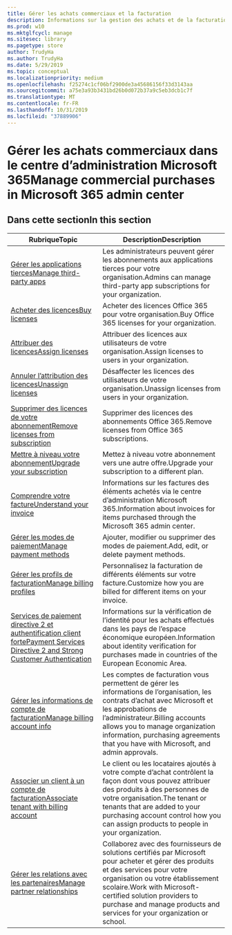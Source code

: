```yaml
---
title: Gérer les achats commerciaux et la facturation
description: Informations sur la gestion des achats et de la facturation pour les clients commerciaux.
ms.prod: w10
ms.mktglfcycl: manage
ms.sitesec: library
ms.pagetype: store
author: TrudyHa
ms.author: TrudyHa
ms.date: 5/29/2019
ms.topic: conceptual
ms.localizationpriority: medium
ms.openlocfilehash: f25274c1cf06bf2900de3a45686156f33d3143aa
ms.sourcegitcommit: a75e3a93b3431bd26b0d072b37a9c5eb3dcb1c7f
ms.translationtype: MT
ms.contentlocale: fr-FR
ms.lasthandoff: 10/31/2019
ms.locfileid: "37889906"
---
```

# <a name="manage-commercial-purchases-in-microsoft-365-admin-center"></a><span data-ttu-id="efc95-103">Gérer les achats commerciaux dans le centre d’administration Microsoft 365</span><span class="sxs-lookup"><span data-stu-id="efc95-103">Manage commercial purchases in Microsoft 365 admin center</span></span>

## <a name="in-this-section"></a><span data-ttu-id="efc95-104">Dans cette section</span><span class="sxs-lookup"><span data-stu-id="efc95-104">In this section</span></span>

| <span data-ttu-id="efc95-105">Rubrique</span><span class="sxs-lookup"><span data-stu-id="efc95-105">Topic</span></span> | <span data-ttu-id="efc95-106">Description</span><span class="sxs-lookup"><span data-stu-id="efc95-106">Description</span></span> |
| ----- | ----------- |
| [<span data-ttu-id="efc95-107">Gérer les applications tierces</span><span class="sxs-lookup"><span data-stu-id="efc95-107">Manage third-party apps</span></span>](manage-saas-apps.md) | <span data-ttu-id="efc95-108">Les administrateurs peuvent gérer les abonnements aux applications tierces pour votre organisation.</span><span class="sxs-lookup"><span data-stu-id="efc95-108">Admins can manage third-party app subscriptions for your organization.</span></span> |
| [<span data-ttu-id="efc95-109">Acheter des licences</span><span class="sxs-lookup"><span data-stu-id="efc95-109">Buy licenses</span></span>](https://docs.microsoft.com/office365/admin/subscriptions-and-billing/buy-licenses?view=o365-worldwide) | <span data-ttu-id="efc95-110">Acheter des licences Office 365 pour votre organisation.</span><span class="sxs-lookup"><span data-stu-id="efc95-110">Buy Office 365 licenses for your organization.</span></span> |
| [<span data-ttu-id="efc95-111">Attribuer des licences</span><span class="sxs-lookup"><span data-stu-id="efc95-111">Assign licenses</span></span>](https://docs.microsoft.com/office365/admin/manage/assign-licenses-to-users?view=o365-worldwide) | <span data-ttu-id="efc95-112">Attribuer des licences aux utilisateurs de votre organisation.</span><span class="sxs-lookup"><span data-stu-id="efc95-112">Assign licenses to users in your organization.</span></span> |
| [<span data-ttu-id="efc95-113">Annuler l’attribution des licences</span><span class="sxs-lookup"><span data-stu-id="efc95-113">Unassign licenses</span></span>](https://docs.microsoft.com/office365/admin/manage/remove-licenses-from-users?view=o365-worldwide) | <span data-ttu-id="efc95-114">Désaffecter les licences des utilisateurs de votre organisation.</span><span class="sxs-lookup"><span data-stu-id="efc95-114">Unassign licenses from users in your organization.</span></span> |
| [<span data-ttu-id="efc95-115">Supprimer des licences de votre abonnement</span><span class="sxs-lookup"><span data-stu-id="efc95-115">Remove licenses from subscription</span></span>](https://docs.microsoft.com/office365/admin/subscriptions-and-billing/remove-licenses-from-subscription?view=o365-worldwide) | <span data-ttu-id="efc95-116">Supprimer des licences des abonnements Office 365.</span><span class="sxs-lookup"><span data-stu-id="efc95-116">Remove licenses from Office 365 subscriptions.</span></span> |
| [<span data-ttu-id="efc95-117">Mettre à niveau votre abonnement</span><span class="sxs-lookup"><span data-stu-id="efc95-117">Upgrade your subscription</span></span>](https://docs.microsoft.com/office365/admin/subscriptions-and-billing/upgrade-to-different-plan) | <span data-ttu-id="efc95-118">Mettez à niveau votre abonnement vers une autre offre.</span><span class="sxs-lookup"><span data-stu-id="efc95-118">Upgrade your subscription to a different plan.</span></span> |
| [<span data-ttu-id="efc95-119">Comprendre votre facture</span><span class="sxs-lookup"><span data-stu-id="efc95-119">Understand your invoice</span></span>](/microsoft-365/commerce/billing-and-payments/understand-your-invoice) | <span data-ttu-id="efc95-120">Informations sur les factures des éléments achetés via le centre d’administration Microsoft 365.</span><span class="sxs-lookup"><span data-stu-id="efc95-120">Information about invoices for items purchased through the Microsoft 365 admin center.</span></span> |
| [<span data-ttu-id="efc95-121">Gérer les modes de paiement</span><span class="sxs-lookup"><span data-stu-id="efc95-121">Manage payment methods</span></span>](https://docs.microsoft.com/office365/Admin/subscriptions-and-billing/add-update-or-remove-credit-card-or-bank-account) | <span data-ttu-id="efc95-122">Ajouter, modifier ou supprimer des modes de paiement.</span><span class="sxs-lookup"><span data-stu-id="efc95-122">Add, edit, or delete payment methods.</span></span> |
| [<span data-ttu-id="efc95-123">Gérer les profils de facturation</span><span class="sxs-lookup"><span data-stu-id="efc95-123">Manage billing profiles</span></span>](/microsoft-365/commerce/billing-and-payments/manage-billing-profiles) | <span data-ttu-id="efc95-124">Personnalisez la facturation de différents éléments sur votre facture.</span><span class="sxs-lookup"><span data-stu-id="efc95-124">Customize how you are billed for different items on your invoice.</span></span> |
| [<span data-ttu-id="efc95-125">Services de paiement directive 2 et authentification client forte</span><span class="sxs-lookup"><span data-stu-id="efc95-125">Payment Services Directive 2 and Strong Customer Authentication</span></span>](/microsoft-365/commerce/billing-and-payments/psd2) | <span data-ttu-id="efc95-126">Informations sur la vérification de l’identité pour les achats effectués dans les pays de l’espace économique européen.</span><span class="sxs-lookup"><span data-stu-id="efc95-126">Information about identity verification for purchases made in countries of the European Economic Area.</span></span> |
| [<span data-ttu-id="efc95-127">Gérer les informations de compte de facturation</span><span class="sxs-lookup"><span data-stu-id="efc95-127">Manage billing account info</span></span>](https://docs.microsoft.com/microsoft-store/update-microsoft-store-for-business-account-settings) | <span data-ttu-id="efc95-128">Les comptes de facturation vous permettent de gérer les informations de l’organisation, les contrats d’achat avec Microsoft et les approbations de l’administrateur.</span><span class="sxs-lookup"><span data-stu-id="efc95-128">Billing accounts allows you to manage organization information, purchasing agreements that you have with Microsoft, and admin approvals.</span></span> |
| [<span data-ttu-id="efc95-129">Associer un client à un compte de facturation</span><span class="sxs-lookup"><span data-stu-id="efc95-129">Associate tenant with billing account</span></span>](https://docs.microsoft.com/microsoft-store/manage-mpsa-software-microsoft-store-for-business) | <span data-ttu-id="efc95-130">Le client ou les locataires ajoutés à votre compte d’achat contrôlent la façon dont vous pouvez attribuer des produits à des personnes de votre organisation.</span><span class="sxs-lookup"><span data-stu-id="efc95-130">The tenant or tenants that are added to your purchasing account control how you can assign products to people in your organization.</span></span> |
| [<span data-ttu-id="efc95-131">Gérer les relations avec les partenaires</span><span class="sxs-lookup"><span data-stu-id="efc95-131">Manage partner relationships</span></span>](https://docs.microsoft.com/microsoft-store/work-with-partner-microsoft-store-business) | <span data-ttu-id="efc95-132">Collaborez avec des fournisseurs de solutions certifiés par Microsoft pour acheter et gérer des produits et des services pour votre organisation ou votre établissement scolaire.</span><span class="sxs-lookup"><span data-stu-id="efc95-132">Work with Microsoft-certified solution providers to purchase and manage products and services for your organization or school.</span></span> |